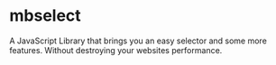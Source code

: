 # mbselect
A JavaScript Library that brings you an easy selector and some more features. Without destroying your websites performance.
